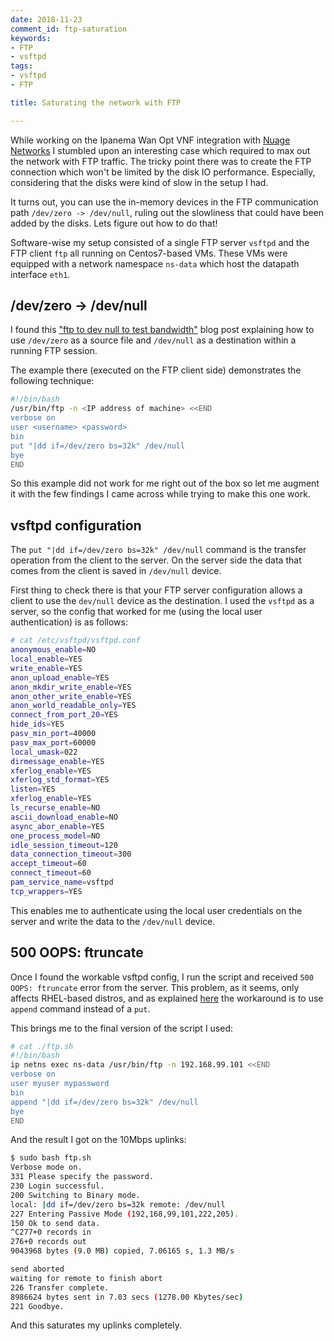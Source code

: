 ```yaml
---
date: 2018-11-23
comment_id: ftp-saturation
keywords:
- FTP
- vsftpd
tags:
- vsftpd
- FTP

title: Saturating the network with FTP

---
```


While working on the Ipanema Wan Opt VNF integration with [Nuage Networks](http://www.nuagenetworks.net/enterprise/software-defined-wan/) I stumbled upon an interesting case which required to max out the network with FTP traffic. The tricky point there was to create the FTP connection which won't be limited by the disk IO performance. Especially, considering that the disks were kind of slow in the setup I had.

It turns out, you can use the in-memory devices in the FTP communication path `/dev/zero -> /dev/null`, ruling out the slowliness that could have been added by the disks. Lets figure out how to do that!

<!--more-->

Software-wise my setup consisted of a single FTP server `vsftpd` and the FTP client `ftp` all running on Centos7-based VMs. These VMs were equipped with a network namespace `ns-data` which host the datapath interface `eth1`.

## /dev/zero -> /dev/null
I found this ["ftp to dev null to test bandwidth"](https://fordodone.com/2013/11/13/ftp-to-dev-null-to-test-bandwidth/) blog post explaining how to use `/dev/zero` as a source file and `/dev/null` as a destination within a running FTP session.

The example there (executed on the FTP client side) demonstrates the following technique:

```bash
#!/bin/bash
/usr/bin/ftp -n <IP address of machine> <<END
verbose on
user <username> <password>
bin
put "|dd if=/dev/zero bs=32k" /dev/null
bye
END
```
So this example did not work for me right out of the box so let me augment it with the few findings I came across while trying to make this one work.

## vsftpd configuration
The `put "|dd if=/dev/zero bs=32k" /dev/null` command is the transfer operation from the client to the server. On the server side the data that comes from the client is saved in `/dev/null` device.

First thing to check there is that your FTP server configuration allows a client to use the `dev/null` device as the destination. I used the `vsftpd` as a server, so the config that worked for me (using the local user authentication) is as follows:

```bash
# cat /etc/vsftpd/vsftpd.conf
anonymous_enable=NO
local_enable=YES
write_enable=YES
anon_upload_enable=YES
anon_mkdir_write_enable=YES
anon_other_write_enable=YES
anon_world_readable_only=YES
connect_from_port_20=YES
hide_ids=YES
pasv_min_port=40000
pasv_max_port=60000
local_umask=022
dirmessage_enable=YES
xferlog_enable=YES
xferlog_std_format=YES
listen=YES
xferlog_enable=YES
ls_recurse_enable=NO
ascii_download_enable=NO
async_abor_enable=YES
one_process_model=NO
idle_session_timeout=120
data_connection_timeout=300
accept_timeout=60
connect_timeout=60
pam_service_name=vsftpd
tcp_wrappers=YES
```

This enables me to authenticate using the local user credentials on the server and write the data to the `/dev/null` device.

## 500 OOPS: ftruncate
Once I found the workable vsftpd config, I run the script and received `500 OOPS: ftruncate` error from the server. This problem, as it seems, only affects RHEL-based distros, and as explained [here](https://access.redhat.com/solutions/776843) the workaround is to use `append` command instead of a `put`.

This brings me to the final version of the script I used:

```bash
# cat ./ftp.sh
#!/bin/bash
ip netns exec ns-data /usr/bin/ftp -n 192.168.99.101 <<END
verbose on
user myuser mypassword
bin
append "|dd if=/dev/zero bs=32k" /dev/null
bye
END
```

And the result I got on the 10Mbps uplinks:
```bash
$ sudo bash ftp.sh
Verbose mode on.
331 Please specify the password.
230 Login successful.
200 Switching to Binary mode.
local: |dd if=/dev/zero bs=32k remote: /dev/null
227 Entering Passive Mode (192,168,99,101,222,205).
150 Ok to send data.
^C277+0 records in
276+0 records out
9043968 bytes (9.0 MB) copied, 7.06165 s, 1.3 MB/s

send aborted
waiting for remote to finish abort
226 Transfer complete.
8986624 bytes sent in 7.03 secs (1278.00 Kbytes/sec)
221 Goodbye.
```
And this saturates my uplinks completely.

